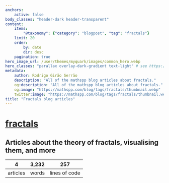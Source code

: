 ```yaml
---
anchors:
    active: false
body_classes: "header-dark header-transparent"
content:
    items:
        "@taxonomy": {"category": "blogpost", "tag": "fractals"}
    limit: 20
    order:
        by: date
        dir: desc
    pagination: true
hero_image_url: /user/themes/myquark/images/common_hero.webp
hero_classes: "parallax overlay-dark-gradient text-light" # see https://demo.getgrav.org/blog-skeleton/blog/hero-classes
metadata:
    author: Rodrigo Girão Serrão
    description: "All of the mathspp blog articles about fractals."
    og:description: "All of the mathspp blog articles about fractals."
    og:image: "https://mathspp.com/blog/tags/fractals/thumbnail.webp"
    twitter:image: "https://mathspp.com/blog/tags/fractals/thumbnail.webp"
title: "Fractals blog articles"
---
```


# <a href="/blog/tags/fractals" class="label label-primary tag-title">fractals</a>


## Articles about the theory of fractals, visualising them, and more



<table class="stats-table">
    <thead>
        <tr>
            <th style="text-align: center;">4</th>
            <th style="text-align: center;">3,232</th>
            <th style="text-align: center;">257</th>
        </tr>
    </thead>
    <tbody>
        <tr>
            <td style="text-align: center;">articles</td>
            <td style="text-align: center;">words</td>
            <td style="text-align: center;">lines of code</td>
        </tr>
    </tbody>
</table>